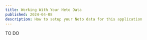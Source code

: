 ```yaml
---
title: Working With Your Neto Data
published: 2024-04-08
description: How to setup your Neto data for this application
---
```


TO DO

